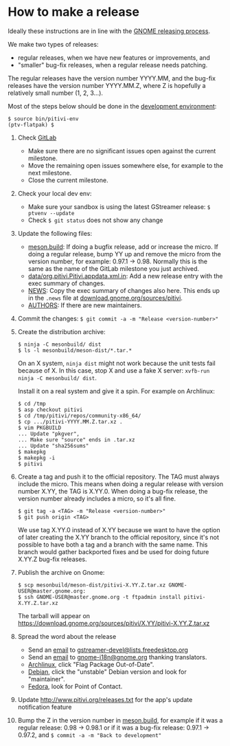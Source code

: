 # How to make a release

Ideally these instructions are in line with the [GNOME releasing
process](https://live.gnome.org/MaintainersCorner/Releasing).

We make two types of releases:
- regular releases, when we have new features or improvements, and
- "smaller" bug-fix releases, when a regular release needs patching.

The regular releases have the version number YYYY.MM, and the bug-fix releases
have the version number YYYY.MM.Z, where Z is hopefully a relatively small
number (1, 2, 3...).

Most of the steps below should be done in the [development
environment](HACKING.md):

```
$ source bin/pitivi-env
(ptv-flatpak) $
```

1. Check [GitLab](https://gitlab.gnome.org/GNOME/pitivi/milestones)
    * Make sure there are no significant issues open against the current milestone.
    * Move the remaining open issues somewhere else, for example to the next milestone.
    * Close the current milestone.

2. Check your local dev env:
    * Make sure your sandbox is using the latest GStreamer release: `$ ptvenv --update`
    * Check `$ git status` does not show any change

3. Update the following files:
    * [meson.build](https://gitlab.gnome.org/GNOME/pitivi/blob/master/meson.build):
If doing a bugfix release, add or increase the micro.
If doing a regular release, bump YY up and remove the micro from
the version number, for example: 0.97.1 -> 0.98. Normally this is the
same as the name of the GitLab milestone you just archived.
     * [data/org.pitivi.Pitivi.appdata.xml.in](https://gitlab.gnome.org/GNOME/pitivi/blob/master/data/org.pitivi.Pitivi.appdata.xml.in):
Add a new release entry with the exec summary of changes.
     * [NEWS](https://gitlab.gnome.org/GNOME/pitivi/blob/master/NEWS):
Copy the exec summary of changes also here. This ends up in the `.news` file at [download.gnome.org/sources/pitivi](https://download.gnome.org/sources/pitivi/).
     * [AUTHORS](https://gitlab.gnome.org/GNOME/pitivi/blob/master/AUTHORS):
If there are new maintainers.

4. Commit the changes: `$ git commit -a -m "Release <version-number>"`

5. Create the distribution archive:
   ```
   $ ninja -C mesonbuild/ dist
   $ ls -l mesonbuild/meson-dist/*.tar.*
   ```
   On an X system, `ninja dist` might not work because the unit tests fail because of X. In this case, stop X and use a fake X server: `xvfb-run ninja -C mesonbuild/ dist`.

   Install it on a real system and give it a spin. For example on Archlinux:
   ```
   $ cd /tmp
   $ asp checkout pitivi
   $ cd /tmp/pitivi/repos/community-x86_64/
   $ cp .../pitivi-YYYY.MM.Z.tar.xz .
   $ vim PKGBUILD
   ... Update "pkgver",
   ... Make sure "source" ends in .tar.xz
   ... Update "sha256sums"
   $ makepkg
   $ makepkg -i
   $ pitivi
   ```

6. Create a tag and push it to the official repository. The TAG must always include the micro. This means when doing a regular release with version number X.YY, the TAG is X.YY.0. When doing a bug-fix release, the version number already includes a micro, so it's all fine.
   ```
   $ git tag -a <TAG> -m "Release <version-number>"
   $ git push origin <TAG>
   ```
   We use tag X.YY.0 instead of X.YY because we want to have the option of later creating the X.YY branch to the official repository, since it's not possible to have both a tag and a branch with the same name. This branch would gather backported fixes and be used for doing future X.YY.Z bug-fix releases.

7. Publish the archive on Gnome:
   ```
   $ scp mesonbuild/meson-dist/pitivi-X.YY.Z.tar.xz GNOME-USER@master.gnome.org:
   $ ssh GNOME-USER@master.gnome.org -t ftpadmin install pitivi-X.YY.Z.tar.xz
   ```
   The tarball will appear on https://download.gnome.org/sources/pitivi/X.YY/pitivi-X.YY.Z.tar.xz

8. Spread the word about the release
    * Send an [email](https://lists.freedesktop.org/archives/gstreamer-devel/2017-September/065566.html) to gstreamer-devel@lists.freedesktop.org
    * Send an [email](https://mail.gnome.org/archives/gnome-i18n/2017-September/msg00136.html) to gnome-i18n@gnome.org thanking translators.
    * [Archlinux](https://www.archlinux.org/packages/community/x86_64/pitivi/), click "Flag Package Out-of-Date".
    * [Debian](https://packages.debian.org/pitivi), click the "unstable" Debian version and look for "maintainer".
    * [Fedora](https://apps.fedoraproject.org/packages/pitivi), look for Point of Contact.

9. Update http://www.pitivi.org/releases.txt for the app's update notification feature

10. Bump the Z in the version number in [meson.build](https://gitlab.gnome.org/GNOME/pitivi/blob/master/meson.build), for example if it was a regular release: 0.98 -> 0.98.1 or if it was a bug-fix release: 0.97.1 -> 0.97.2, and `$ commit -a -m "Back to development"`

